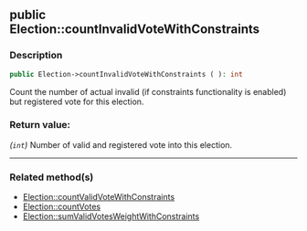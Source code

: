 ## public Election::countInvalidVoteWithConstraints

### Description    

```php
public Election->countInvalidVoteWithConstraints ( ): int
```

Count the number of actual invalid (if constraints functionality is enabled) but registered vote for this election.
    

### Return value:   

*(```int```)* Number of valid and registered vote into this election.


---------------------------------------

### Related method(s)      

* [Election::countValidVoteWithConstraints](/Docs/ApiReferences/Election%20Class/public%20Election--countValidVoteWithConstraints.md)    
* [Election::countVotes](/Docs/ApiReferences/Election%20Class/public%20Election--countVotes.md)    
* [Election::sumValidVotesWeightWithConstraints](/Docs/ApiReferences/Election%20Class/public%20Election--sumValidVotesWeightWithConstraints.md)    
